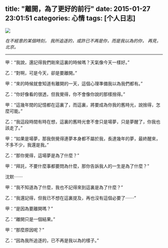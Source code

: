 title: "離開，為了更好的前行"
date: 2015-01-27 23:01:51
categories: 心情 
tags: [个人日志] 
---

![](http://7u2pj1.com1.z0.glb.clouddn.com/MoveForward/BeijingCity.jpg)

*在不經意的某個時刻，*
*我所追逐的，或許已不再是你，而是我以為的你，*
*再見，北京。*

<!--more-->

----
甲：“我說，還記得我們剛來這裏的時候嗎？天氣像今天一樣好。”

乙：“對啊，可是今天，卻是要離開。”

甲：“來的時候就會知道有離開的一天，這個心理準備我以為我們都有。”

乙：“你好像看的很透，但我覺得，你不會像你說的那樣捨得。”

甲：“這幾年間的記憶都在這裏了，而這裏，將要成為你我的舊時光，說捨得，怎麼可能。”

乙：“我這段時間有時在想，這裏的舊時光會不會只是場夢，只是夢醒了，你我也該走了。”

甲：“如果是場夢，那我倒覺得連夢本身都不屬於我，長達幾年的夢，最終醒來，不多不少，我還是我。”

乙：“那你覺得，這場夢是為了什麼？”

甲：“拜託，不要什麼事都要問為什麼，那你告訴我人的一生是為了什麼？”

沈默⋯⋯

甲：“我不知道為了什麼，我也不記得來到這裏是為了什麼？”

乙：“我還記得，但我已不想在這裏提及，再也沒有這個必要了⋯⋯”

甲：“是因為要離開嗎？”

乙：“離開只是一個結果。”

甲：“那麼原因呢？”

乙：“因為我所追逐的，已不再是我以為的樣子。”


